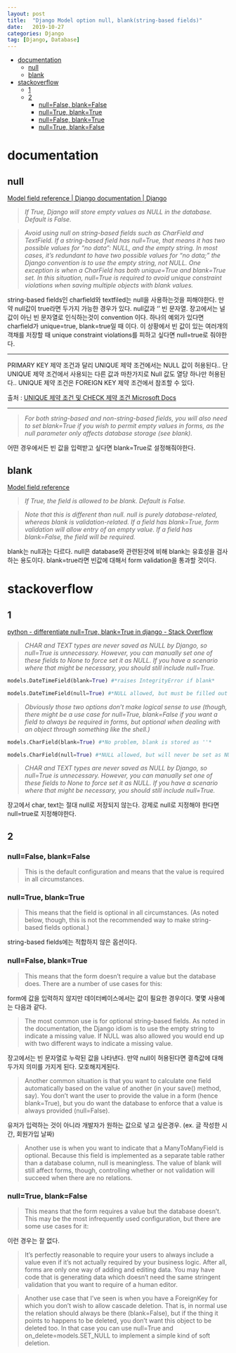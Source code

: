 ```yaml
---
layout: post
title:  "Django Model option null, blank(string-based fields)"
date:   2019-10-27
categories: Django
tag: [Django, Database]
---
```


- [documentation](#documentation)
  - [null](#null)
  - [blank](#blank)
- [stackoverflow](#stackoverflow)
  - [1](#1)
  - [2](#2)
    - [null=False, blank=False](#nullfalse-blankfalse)
    - [null=True, blank=True](#nulltrue-blanktrue)
    - [null=False, blank=True](#nullfalse-blanktrue)
    - [null=True, blank=False](#nulltrue-blankfalse)


# documentation
## null
[Model field reference | Django documentation | Django](https://docs.djangoproject.com/en/2.2/ref/models/fields/#null)

>*If True, Django will store empty values as NULL in the database. Default is False.*

>*Avoid using null on string-based fields such as CharField and TextField. If a string-based field has null=True, that means it has two possible values for “no data”: NULL, and the empty string. In most cases, it’s redundant to have two possible values for “no data;” the Django convention is to use the empty string, not NULL. One exception is when a CharField has both unique=True and blank=True set. In this situation, null=True is required to avoid unique constraint violations when saving multiple objects with blank values.*

string-based fields인 charfield와 textfiled는 null을 사용하는것을 피해야한다. 만약 null값이 true라면 두가지 가능한 경우가 있다. null값과 ‘’ 빈 문자열. 장고에서는 널 값이 아닌 빈 문자열로 인식하는것이 convention 이다. 하나의 예외가 있다면 charfield가 unique=true, blank=true일 때 이다. 이 상황에서 빈 값이 있는 여러개의 객채를 저장할 때 unique constraint violations를 피하고 싶다면 null=true로 줘야한다. 

---

PRIMARY KEY 제약 조건과 달리 UNIQUE 제약 조건에서는 NULL 값이 허용된다.. 단 UNIQUE 제약 조건에서 사용되는 다른 값과 마찬가지로 Null 값도 열당 하나만 허용된다.. UNIQUE 제약 조건은 FOREIGN KEY 제약 조건에서 참조할 수 있다.

출처 : [UNIQUE 제약 조건 및 CHECK 제약 조건 Microsoft Docs](https://docs.microsoft.com/ko-kr/sql/relational-databases/tables/unique-constraints-and-check-constraints?view=sql-server-ver15#Unique)

---



>*For both string-based and non-string-based fields, you will also need to set blank=True if you wish to permit empty values in forms, as the null parameter only affects database storage (see blank).*

어떤 경우에서든 빈 값을 입력받고 싶다면 blank=True로 설정해줘야한다. 


## blank

[Model field reference](https://docs.djangoproject.com/en/2.2/ref/models/fields/#blank)

>*If True, the field is allowed to be blank. Default is False.*

>*Note that this is different than null. null is purely database-related, whereas blank is validation-related. If a field has blank=True, form validation will allow entry of an empty value. If a field has blank=False, the field will be required.*

blank는 null과는 다르다. null은 database와 관련된것에 비해 blank는 유효성을 검사하는 용도이다. blank=true라면 빈값에 대해서 form validation을 통과할 것이다.

# stackoverflow

## 1
[python - differentiate null=True, blank=True in django - Stack Overflow](https://stackoverflow.com/questions/8609192/differentiate-null-true-blank-true-in-django)

>*CHAR and TEXT types are never saved as NULL by Django, so null=True is unnecessary. However, you can manually set one of these fields to None to force set it as NULL. If you have a scenario where that might be necessary, you should still include null=True.*

```python
models.DateTimeField(blank=True) #*raises IntegrityError if blank*

models.DateTimeField(null=True) #*NULL allowed, but must be filled out in a form*
```

>*Obviously those two options don’t make logical sense to use (though, there might be a use case for null=True, blank=False if you want a field to always be required in forms, but optional when dealing with an object through something like the shell.)*


```python
models.CharField(blank=True) #*No problem, blank is stored as ''*

models.CharField(null=True) #*NULL allowed, but will never be set as NULL*
```

>*CHAR and TEXT types are never saved as NULL by Django, so null=True is unnecessary. However, you can manually set one of these fields to None to force set it as NULL. If you have a scenario where that might be necessary, you should still include null=True.*


장고에서 char, text는 절대 null로 저장되지 않는다. 강제로 null로 지정해야 한다면 null=true로 지정해야한다.

## 2

### null=False, blank=False 
> This is the default configuration and means that the value is required in all circumstances.


### null=True, blank=True
> This means that the field is optional in all circumstances. (As noted below, though, this is not the recommended way to make string-based fields optional.)

string-based fields에는 적합하지 않은 옵션이다. 

### null=False, blank=True
> This means that the form doesn’t require a value but the database does. There are a number of use cases for this:

form에 값을 입력하지 않지만 데이터베이스에서는 값이 필요한 경우이다. 몇몇 사용예는 다음과 같다. 

> The most common use is for optional string-based fields. As noted in the documentation, the Django idiom is to use the empty string to indicate a missing value. If NULL was also allowed you would end up with two different ways to indicate a missing value.

장고에서는 빈 문자열로 누락된 값을 나타낸다. 만약 null이 허용된다면 결측값에 대해 두가지 의미를 가지게 된다. 모호해지게된다. 


> Another common situation is that you want to calculate one field automatically based on the value of another (in your save() method, say). You don’t want the user to provide the value in a form (hence blank=True), but you do want the database to enforce that a value is always provided (null=False).

유저가 입력하는 것이 아니라 개발자가 원하는 값으로 넣고 싶은경우.
(ex. 글 작성한 시간, 회원가입 날짜)

> Another use is when you want to indicate that a ManyToManyField is optional. Because this field is implemented as a separate table rather than a database column, null is meaningless. The value of blank will still affect forms, though, controlling whether or not validation will succeed when there are no relations.


### null=True, blank=False
> This means that the form requires a value but the database doesn’t. This may be the most infrequently used configuration, but there are some use cases for it:

이런 경우는 잘 없다. 

> It’s perfectly reasonable to require your users to always include a value even if it’s not actually required by your business logic. After all, forms are only one way of adding and editing data. You may have code that is generating data which doesn’t need the same stringent validation that you want to require of a human editor.

> Another use case that I’ve seen is when you have a ForeignKey for which you don’t wish to allow cascade deletion. That is, in normal use the relation should always be there (blank=False), but if the thing it points to happens to be deleted, you don’t want this object to be deleted too. In that case you can use null=True and on_delete=models.SET_NULL to implement a simple kind of soft deletion.

